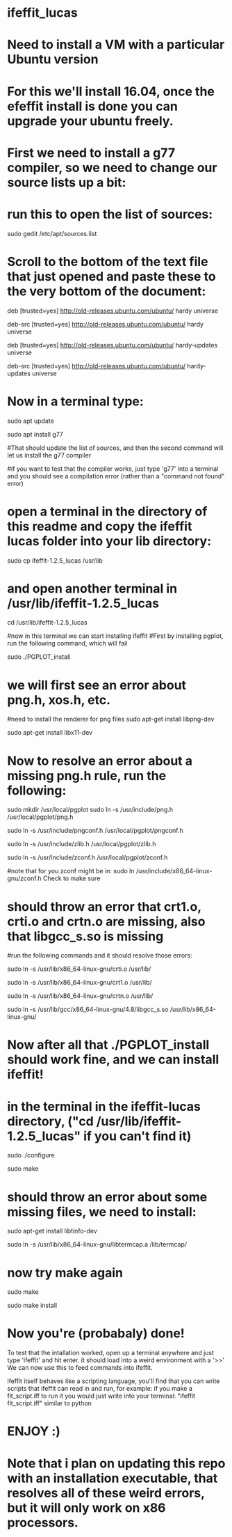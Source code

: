 # ifeffit_lucas

# Need to install a VM with a particular Ubuntu version
# For this we'll install 16.04, once the efeffit install is done you can upgrade your ubuntu freely.

# First we need to install a g77 compiler, so we need to change our source lists up a bit:

# run this to open the list of sources:
sudo gedit /etc/apt/sources.list

# Scroll to the bottom of the text file that just opened and paste these to the very bottom of the document:

deb [trusted=yes] http://old-releases.ubuntu.com/ubuntu/ hardy universe

deb-src [trusted=yes] http://old-releases.ubuntu.com/ubuntu/ hardy universe

deb [trusted=yes] http://old-releases.ubuntu.com/ubuntu/ hardy-updates universe

deb-src [trusted=yes] http://old-releases.ubuntu.com/ubuntu/ hardy-updates universe

# Now in a terminal type:
sudo apt update

sudo apt install g77

#That should update the list of sources, and then the second command will let us install the g77 compiler

#if you want to test that the compiler works, just type 'g77' into a terminal and you should see a compilation error (rather than a "command not found" error)

# open a terminal in the directory of this readme and copy the ifeffit lucas folder into your lib directory:
sudo cp ifeffit-1.2.5_lucas /usr/lib

# and open another terminal in /usr/lib/ifeffit-1.2.5_lucas
cd /usr/lib/ifeffit-1.2.5_lucas

#now in this terminal we can start installing ifeffit
#First by installing pgplot, run the following command, which will fail

sudo ./PGPLOT_install
# we will first see an error about png.h, xos.h, etc.
#need to install the renderer for png files
sudo apt-get install libpng-dev

sudo apt-get install libx11-dev

# Now to resolve an error about a missing png.h rule, run the following:
sudo mkdir /usr/local/pgplot
sudo ln -s /usr/include/png.h /usr/local/pgplot/png.h

sudo ln -s /usr/include/pngconf.h /usr/local/pgplot/pngconf.h

sudo ln -s /usr/include/zlib.h /usr/local/pgplot/zlib.h

sudo ln -s /usr/include/zconf.h /usr/local/pgplot/zconf.h

#note that for you zconf might be in: sudo ln /usr/include/x86_64-linux-gnu/zconf.h             Check to make sure
# should throw an error that crt1.o, crti.o and crtn.o are missing, also that libgcc_s.so is missing
#run the following commands and it should resolve those errors:

sudo ln -s /usr/lib/x86_64-linux-gnu/crti.o /usr/lib/

sudo ln -s /usr/lib/x86_64-linux-gnu/crt1.o /usr/lib/ 

sudo ln -s /usr/lib/x86_64-linux-gnu/crtn.o /usr/lib/

sudo ln -s /usr/lib/gcc/x86_64-linux-gnu/4.8/libgcc_s.so /usr/lib/x86_64-linux-gnu/

# Now after all that ./PGPLOT_install should work fine, and we can install ifeffit!
# in the terminal in the ifeffit-lucas directory, ("cd /usr/lib/ifeffit-1.2.5_lucas" if you can't find it)
sudo ./configure

sudo make

# should throw an error about some missing files, we need to install:
sudo apt-get install libtinfo-dev

sudo ln -s /usr/lib/x86_64-linux-gnu/libtermcap.a /lib/termcap/

# now try make again
sudo make

sudo make install

# Now you're (probabaly) done!

To test that the intallation worked, open up a terminal anywhere and just type 'ifeffit' and hit enter. it should load into a weird environment with a '>>'
We can now use this to feed commands into ifeffit.

ifeffit itself behaves like a scripting language, you'll find that you can write scripts that ifeffit can read in and run, for example:
    if you make a fit_script.iff
    to run it you would just write into your terminal:
    "ifeffit fit_script.iff"
    similar to python

# ENJOY :)
# Note that i plan on updating this repo with an installation executable, that resolves all of these weird errors, but it will only work on x86 processors.
